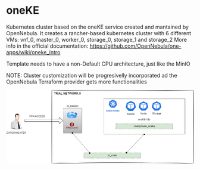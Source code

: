 # oneKE

Kubernetes cluster based on the oneKE service created and mantained by OpenNebula.
It creates a rancher-based kubernetes cluster with 6 different VMs: vnf_0, master_0, worker_0, storage_0, storage_1 and storage_2
More info in the official documentation: https://github.com/OpenNebula/one-apps/wiki/oneke_intro

Template needs to have a non-Default CPU architecture, just like the MinIO

NOTE: Cluster customization will be progresivelly incorporated ad the OpenNebula Terraform provider gets more functionalities

![oneKE](img/oneKE.png)